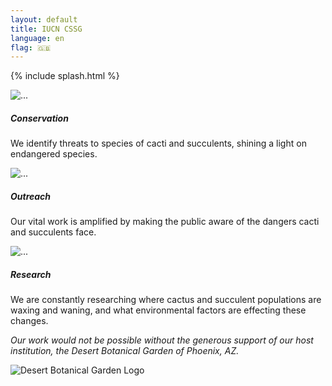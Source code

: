 ```yaml
---
layout: default
title: IUCN CSSG
language: en
flag: 🇬🇧
---
```

{% include splash.html %}
<div class='container'>
  <div class='row mt-5 mb-5'>
    <div class="card-group mx-1">
      <div class="card shadow">
        <img src="{{ site.baseurl }}/assets/images/card1.png" class="card-img-top" alt="...">
        <div class="card-body">
          <h5 class="card-title">Conservation</h5>
          <p class="card-text">We identify threats to species of cacti and succulents, shining a light on endangered species.</p>
        </div>
      </div>
      <div class="card shadow mx-1">
        <img src="{{ site.baseurl }}/assets/images/card2.png" class="card-img-top" alt="...">
        <div class="card-body">
          <h5 class="card-title">Outreach</h5>
          <p class="card-text">Our vital work is amplified by making the public aware of the dangers cacti and succulents face.</p>
        </div>
      </div>
      <div class="card shadow mx-1">
        <img src="{{ site.baseurl }}/assets/images/card3.png" class="card-img-top" alt="...">
        <div class="card-body">
          <h5 class="card-title">Research</h5>
          <p class="card-text">We are constantly researching where cactus and succulent populations are waxing and waning, and what environmental factors are effecting these changes.</p>
        </div>
      </div>
    </div>
  </div>
</div>
<div class='bg-gradient-success'>
<div class='container'>
  <div class='row mt-5 align-items-center'>
    <div class='col-md-8'>
      <p class='h3 my-4 text-light'>
        <em id='dbg-thanks'>
          Our work would not be possible without the generous support of our host institution, the Desert Botanical Garden of Phoenix, AZ.
        </em>
      </p>
    </div>
    <div class='col-md-4 py-4' id='dbg_logo'>
      <img src='{{ site.baseurl }}/images/dbg_logo.jpg' class='rounded-circle img-fluid shadow' alt='Desert Botanical Garden Logo'>
    </div>
  </div>
</div>
</div>